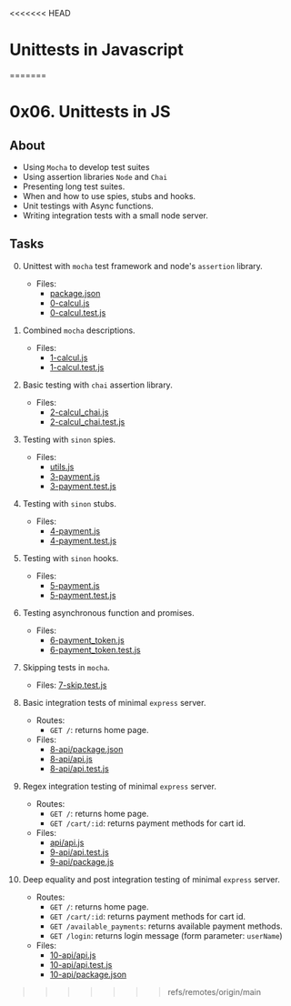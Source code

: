 <<<<<<< HEAD
# Unittests in Javascript
=======
# 0x06. Unittests in JS

## About 
- Using `Mocha` to develop test suites
- Using assertion libraries `Node` and `Chai`
- Presenting long test suites.
- When and how to use spies, stubs and hooks.
- Unit testings with Async functions.
- Writing integration tests with a small node server.

## Tasks
0. Unittest with `mocha` test framework and node's `assertion` library.
    - Files:
        - [package.json](package.json)
        - [0-calcul.js](0-calcul.js)
        - [0-calcul.test.js](0-calcul.test.js)

1. Combined `mocha` descriptions.
    - Files:
        - [1-calcul.js](1-calcul.js)
        - [1-calcul.test.js](1-calcul.test.js)

2. Basic testing with `chai` assertion library.
    - Files:
        - [2-calcul_chai.js](2-calcul_chai.js)
        - [2-calcul_chai.test.js](2-calcul_chai.test.js)

3. Testing with `sinon` spies.
    - Files:
        - [utils.js](utils.js)
        - [3-payment.js](3-payment.js)
        - [3-payment.test.js](3-payment.test.js)

4. Testing with `sinon` stubs.
    - Files:
        - [4-payment.js](4-payment.js)
        - [4-payment.test.js](4-payment.test.js)

5. Testing with `sinon` hooks.
    - Files:
        - [5-payment.js](5-payment.js)
        - [5-payment.test.js](5-payment.test.js)

6. Testing asynchronous function and promises.
    - Files:
        - [6-payment_token.js](6-payment_token.js)
        - [6-payment_token.test.js](6-payment_token.test.js)

7. Skipping tests in `mocha`.
    - Files: [7-skip.test.js](7-skip.test.js)

8. Basic integration tests of minimal `express` server.
    - Routes:
        - `GET /`: returns home page.
    - Files:
        - [8-api/package.json](8-api/package.json)
        - [8-api/api.js](8-api/api.js)
        - [8-api/api.test.js](8-api/api.test.js)

9. Regex integration testing of minimal `express` server.
    - Routes:
        - `GET /`: returns home page.
        - `GET /cart/:id`: returns payment methods for cart id.
    - Files:
        - [api/api.js](api/api.js)
        - [9-api/api.test.js](9-api/api.test.js)
        - [9-api/package.js](9-api/package.js)

10. Deep equality and post integration testing of minimal `express` server.
    - Routes:
        - `GET /`: returns home page.
        - `GET /cart/:id`: returns payment methods for cart id.
        - `GET /available_payments`: returns available payment methods.
        - `GET /login`: returns login message (form parameter: `userName`)
    - Files:
        - [10-api/api.js](10-api/api.js)
        - [10-api/api.test.js](10-api/api.test.js)
        - [10-api/package.json](10-api/package.json)
>>>>>>> refs/remotes/origin/main
